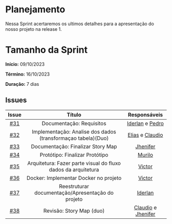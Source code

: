 # Planejamento

Nessa Sprint acertaremos os ultimos detalhes para a apresentação do nosso projeto na release 1.

# Tamanho da Sprint

**Início:**  09/10/2023

**Término:** 16/10/2023

**Duração:** 7 dias

## Issues

|                          Issue                           |              Título               |                    Responsáveis                     |
| :------------------------------------------------------: | :-------------------------------: | :-------------------------------------------------: |
| [#31](https://github.com/unb-mds/2023-2-Squad05/issues/31) |Documentação: Requisitos|[Iderlan](https://github.com/IderlanJ) e [Pedro](https://github.com/Pedrin0030)|
| [#32](https://github.com/unb-mds/2023-2-Squad05/issues/32) |Implementação: Analise dos dados (transformaçao tabela)(Duo)|[Elias](https://github.com/EliasOliver21) e [Claudio](https://github.com/IderlanJ)|
| [#33](https://github.com/unb-mds/2023-2-Squad05/issues/33) |Documentação: Finalizar Story Map|[Jhenifer](https://github.com/jheniferib)|
| [#34](https://github.com/unb-mds/2023-2-Squad05/issues/34) |Protótipo: Finalizar Protótipo|[Murilo](https://github.com/MuriloBDSR)|
|[#35](https://github.com/unb-mds/2023-2-Squad05/issues/35)  |Arquitetura: Fazer parte visual do fluxo dados da arquitetura|[Victor](https://github.com/VictorGCOSTA)|
|[#36](https://github.com/unb-mds/2023-2-Squad05/issues/36)  |Docker: Implementar Docker no projeto|[Victor](https://github.com/VictorGCOSTA)|
|[#37](https://github.com/unb-mds/2023-2-Squad05/issues/37)  |Reestruturar documentação/Apresentação do projeto|[Iderlan](https://github.com/IderlanJ)|
|[#38](https://github.com/unb-mds/2023-2-Squad05/issues/38)  |Revisão: Story Map (duo)|[Claudio](https://github.com/claudiohsc) e [Jhenifer](https://github.com/jheniferib)|